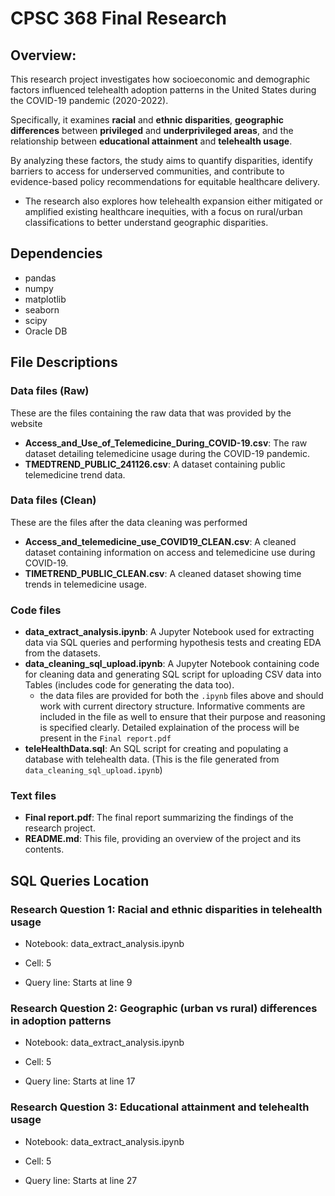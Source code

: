 # CPSC 368 Final Research


## Overview:

This research project investigates how socioeconomic and demographic factors influenced telehealth adoption patterns in the United States during the COVID-19 pandemic (2020-2022). 

Specifically, it examines **racial** and **ethnic disparities**, **geographic differences** between **privileged** and **underprivileged areas**, and the relationship between **educational attainment** and **telehealth usage**. 

By analyzing these factors, the study aims to quantify disparities, identify barriers to access for underserved communities, and contribute to evidence-based policy recommendations for equitable healthcare delivery. 
- The research also explores how telehealth expansion either mitigated or amplified existing healthcare inequities, with a focus on rural/urban classifications to better understand geographic disparities.

## Dependencies 
 - pandas
 - numpy
 - matplotlib
 - seaborn
 - scipy
 - Oracle DB

## File Descriptions

### Data files (Raw)
These are the files containing the raw data that was provided by the website
- **Access_and_Use_of_Telemedicine_During_COVID-19.csv**: The raw dataset detailing telemedicine usage during the COVID-19 pandemic.
- **TMEDTREND_PUBLIC_241126.csv**: A dataset containing public telemedicine trend data.

### Data files (Clean)
These are the files after the data cleaning was performed 
- **Access_and_telemedicine_use_COVID19_CLEAN.csv**: A cleaned dataset containing information on access and telemedicine use during COVID-19.
- **TIMETREND_PUBLIC_CLEAN.csv**: A cleaned dataset showing time trends in telemedicine usage.

### Code files 
- **data_extract_analysis.ipynb**: A Jupyter Notebook used for extracting data via SQL queries and performing hypothesis tests and creating EDA from the datasets.
- **data_cleaning_sql_upload.ipynb**: A Jupyter Notebook containing code for cleaning data and generating SQL script for uploading CSV data into Tables (includes code for generating the data too).
  - the data files are provided for both the `.ipynb` files above and should work with current directory structure. Informative comments are included in the file as well to ensure that their purpose and reasoning is specified clearly. Detailed explaination of the process will be present in the `Final report.pdf`
- **teleHealthData.sql**: An SQL script for creating and populating a database with telehealth data. (This is the file generated from `data_cleaning_sql_upload.ipynb`)

### Text files

- **Final report.pdf**: The final report summarizing the findings of the research project.
- **README.md**: This file, providing an overview of the project and its contents.

## SQL Queries Location
### Research Question 1: Racial and ethnic disparities in telehealth usage
- Notebook: data_extract_analysis.ipynb

- Cell: 5

- Query line: Starts at line 9


### Research Question 2: Geographic (urban vs rural) differences in adoption patterns
- Notebook: data_extract_analysis.ipynb

- Cell: 5

- Query line: Starts at line 17


### Research Question 3: Educational attainment and telehealth usage
- Notebook: data_extract_analysis.ipynb

- Cell: 5

- Query line: Starts at line 27


